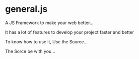 # general.js

A JS Framework to make your web better...
 
It has a lot of features to develop your project faster and better

To know how to use it, Use the Source...

The Sorce be with you...
